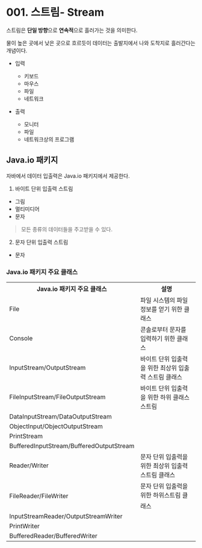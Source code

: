 # 001. 스트림- Stream

스트림은 **단일 방향**으로 **연속적**으로 흘러가는 것을 의미한다.

물이 높은 곳에서 낮은 곳으로 흐르듯이 데이터는 출발지에서 나와 도착지로 흘러간다는 개념이다. 

* 입력

  * 키보드
  * 마우스
  * 파일
  * 네트워크

* 출력

  * 모니터
  * 파일
  * 네트워크상의 프로그램

## Java.io 패키지

자바에서 데이터 입출력은 Java.io 패키지에서 제공한다.

1. 바이트 단위 입출력 스트림
* 그림
* 멀티미디어
* 문자
> 모든 종류의 데이터들을 주고받을 수 있다.

2.  문자 단위 입출력 스트림
* 문자

### Java.io 패키지 주요 클래스

<table>
  <tr>
    <th><b>Java.io 패키지 주요 클래스</b></td>
    <th><b>설명</b></td>
  </tr>
  <tr>
    <td>File</td>
    <td>파일 시스템의 파일 정보를 얻기 위한 클래스</td>
  </tr>
  <tr>
    <td>Console</td>
    <td>콘솔로부터 문자를 입력하기 위한 클래스</td>
  </tr>
  <tr>
    <td>InputStream/OutputStream</td>
    <td>바이트 단위 입출력을 위한 최상위 입출력 스트림 클래스</td>
  </tr>
  <tr>
    <td>FileInputStream/FileOutputStream</td>
    <td colspan="5">바이트 단위 입출력을 위한 하위 클래스 스트림</td>
  </tr>
  <tr>
    <td>DataInputStream/DataOutputStream</td>
  </tr>
  <tr>
    <td>ObjectInput/ObjectOutputStream</td>
  </tr>
  <tr>
    <td>PrintStream</td>
  </tr>
  <tr>
    <td>BufferedInputStream/BufferedOutputStream</td>
  </tr>
  <tr>
    <td>Reader/Writer</td>
    <td>문자 단위 입출력을 위한 최상위 입출력 스트림 클래스</td>
  </tr>
  <tr>
    <td>FileReader/FileWriter</td>
    <td colspan="4">문자 단위 입출력을 위한 하위스트림 클래스</td>
  </tr>
  <tr>
    <td>InputStreamReader/OutputStreamWriter</td>
  </tr>
  <tr>
    <td>PrintWriter</td>
  </tr>
  <tr>
    <td>BufferedReader/BufferedWriter</td>
  </tr>
</table>